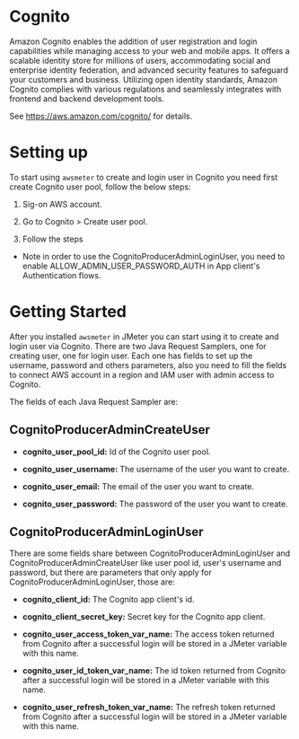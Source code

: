 # Cognito 



Amazon Cognito enables the addition of user registration and login capabilities while managing access to your web and mobile apps. It offers a scalable identity store for millions of users, accommodating social and enterprise identity federation, and advanced security features to safeguard your customers and business. Utilizing open identity standards, Amazon Cognito complies with various regulations and seamlessly integrates with frontend and backend development tools.

See https://aws.amazon.com/cognito/ for details.


# Setting up

To start using `awsmeter` to create and login user in Cognito you need first create Cognito user pool, follow the below steps:

1. Sig-on AWS account.

   
2. Go to Cognito > Create user pool.

   
3. Follow the steps

* Note in order to use the CognitoProducerAdminLoginUser, you need to enable ALLOW_ADMIN_USER_PASSWORD_AUTH in App client's Authentication flows.

# Getting Started

After you installed `awsmeter` in JMeter you can start using it to create and login user via Cognito. There are two Java Request Samplers, one for creating user, one for login user. Each one has fields to set up the username, password and others parameters, also you need to fill the fields to connect AWS account in a region and IAM user with admin access to Cognito.

The fields of each Java Request Sampler are:

## CognitoProducerAdminCreateUser

* **cognito_user_pool_id:** Id of the Cognito user pool.


* **cognito_user_username:** The username of the user you want to create.


* **cognito_user_email:** The email of the user you want to create. 


* **cognito_user_password:** The password of the user you want to create.


## CognitoProducerAdminLoginUser

There are some fields share between CognitoProducerAdminLoginUser and CognitoProducerAdminCreateUser like user pool id, user's username and password, but there are parameters that only apply for CognitoProducerAdminLoginUser, those are:

* **cognito_client_id:** The Cognito app client's id.


* **cognito_client_secret_key:** Secret key for the Cognito app client.


* **cognito_user_access_token_var_name:** The access token returned from Cognito after a successful login will be stored in a JMeter variable with this name.


* **cognito_user_id_token_var_name:** The id token returned from Cognito after a successful login will be stored in a JMeter variable with this name.


* **cognito_user_refresh_token_var_name:** The refresh token returned from Cognito after a successful login will be stored in a JMeter variable with this name.